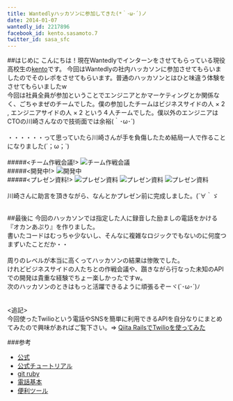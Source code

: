 ```yaml
---
title: Wantedlyハッカソンに参加してきた(*｀･ω･´)ノ
date: 2014-01-07
wantedly_id: 2217896
facebook_id: kento.sasamoto.7
twitter_id: sasa_sfc
---
```

##はじめに
こんにちは！現在Wantedlyでインターンをさせてもらっている現役高校生の[kento](https://www.wantedly.com/users/2217896)です。
今回はWantedlyの社内ハッカソンに参加させてもらいましたのでそのレポをさせてもらいます。普通のハッカソンとはひと味違う体験をさせてもらいましたw
<br>
今回は社員全員が参加ということでエンジニアとかマーケティングとか関係なく、ごちゃまぜのチームでした。僕の参加したチームはビジネスサイドの人 × 2 , エンジニアサイドの人 × 2 という４人チームでした。僕以外のエンジニアはCTOの川崎さんなので技術面では余裕(｀･ω･´)
<br><br>
・・・・・・って思っていたら川崎さんが手を負傷したため結局一人で作ることになりました(´；ω；`)
<br><br>
#####<チーム作戦会議!>
![チーム作戦会議](https://huntr-static.s3.amazonaws.com/engineer_blog/2014-01-07-hackathon-kento-2.png)
<br>
#####<開発中!>
![開発中](https://huntr-static.s3.amazonaws.com/engineer_blog/2014-01-07-hackathon-kento-1.png)
<br>
#####<プレゼン資料!>
![プレゼン資料](https://huntr-static.s3.amazonaws.com/engineer_blog/okan2.png)
![プレゼン資料](https://huntr-static.s3.amazonaws.com/engineer_blog/okan1.png)
![プレゼン資料](https://huntr-static.s3.amazonaws.com/engineer_blog/okan3.png)
<br><br>
川崎さんに助言を頂きながら、なんとかプレゼン前に完成しました。(´∀｀ゞ
<br><br>

##最後に
今回のハッカソンでは指定した人に録音した励ましの電話をかける『オカンあぷり』を作りました。
<br>
書いたコードはむっちゃ少ないし、そんなに複雑なロジックでもないのに何度つまずいたことだか・・
<br><br>
周りのレベルが本当に高くってハッカソンの結果は惨敗でした。
<br>
けれどビジネスサイドの人たちとの作戦会議や、躓きながら行なった未知のAPIでの開発は貴重な経験でちょー楽しかったですw。
<br>
次のハッカソンのときはもっと活躍できるように頑張るぞーヾ(`･ω･´)ﾉ
<br><br><br>
<追記>
<br>
今回使ったTwilioという電話やSNSを簡単に利用できるAPIを自分なりにまとめてみたので興味があればご覧下さい。=> [Qiita RailsでTwilioを使ってみた](http://qiita.com/sasa0721/items/2382f510b80491a78959)

###参考
- [公式](http://twilio.kddi-web.com/)
- [公式チュートリアル](https://jp.twilio.com/docs/quickstart)
- [git ruby](https://github.com/twilio/twilio-ruby)
- [電話基本](http://blog.twilio.kddi-web.com/2013/05/21/ruby%E3%81%8B%E3%82%89%E9%9B%BB%E8%A9%B1%E3%82%92%E3%81%8B%E3%81%91%E3%82%8B/)
- [便利ツール](http://dev.classmethod.jp/etc/twim11/)

